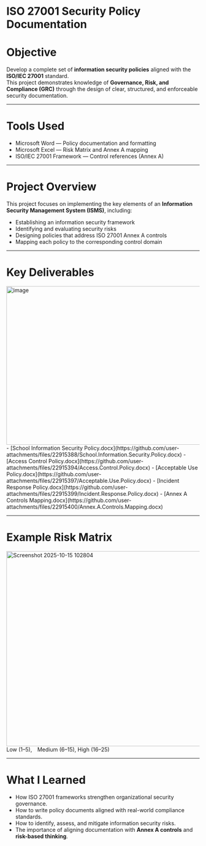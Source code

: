 
# ISO 27001 Security Policy Documentation  

# Objective  
Develop a complete set of **information security policies** aligned with the **ISO/IEC 27001** standard.  
This project demonstrates knowledge of **Governance, Risk, and Compliance (GRC)** through the design of clear, structured, and enforceable security documentation.

---

# Tools Used  
- Microsoft Word — Policy documentation and formatting  
- Microsoft Excel — Risk Matrix and Annex A mapping  
- ISO/IEC 27001 Framework — Control references (Annex A)

---

# Project Overview  
This project focuses on implementing the key elements of an **Information Security Management System (ISMS)**, including:  
- Establishing an information security framework  
- Identifying and evaluating security risks  
- Designing policies that address ISO 27001 Annex A controls  
- Mapping each policy to the corresponding control domain  

---

# Key Deliverables  
<img width="1164" height="413" alt="image" src="https://github.com/user-attachments/assets/b6457058-4058-40d0-8291-2ab969054649" />
- [School Information Security Policy.docx](https://github.com/user-attachments/files/22915388/School.Information.Security.Policy.docx)
- [Access Control Policy.docx](https://github.com/user-attachments/files/22915394/Access.Control.Policy.docx)
- [Acceptable Use Policy.docx](https://github.com/user-attachments/files/22915397/Acceptable.Use.Policy.docx)
- [Incident Response Policy.docx](https://github.com/user-attachments/files/22915399/Incident.Response.Policy.docx)
- [Annex A Controls Mapping.docx](https://github.com/user-attachments/files/22915400/Annex.A.Controls.Mapping.docx)

---

# Example Risk Matrix  
<img width="1131" height="508" alt="Screenshot 2025-10-15 102804" src="https://github.com/user-attachments/assets/0fb67866-8647-4c5e-8127-02076ac7dafc" />
Low (1–5), Medium (6–15), High (16–25)

---

# What I Learned  
- How ISO 27001 frameworks strengthen organizational security governance.  
- How to write policy documents aligned with real-world compliance standards.  
- How to identify, assess, and mitigate information security risks.  
- The importance of aligning documentation with **Annex A controls** and **risk-based thinking**.  
